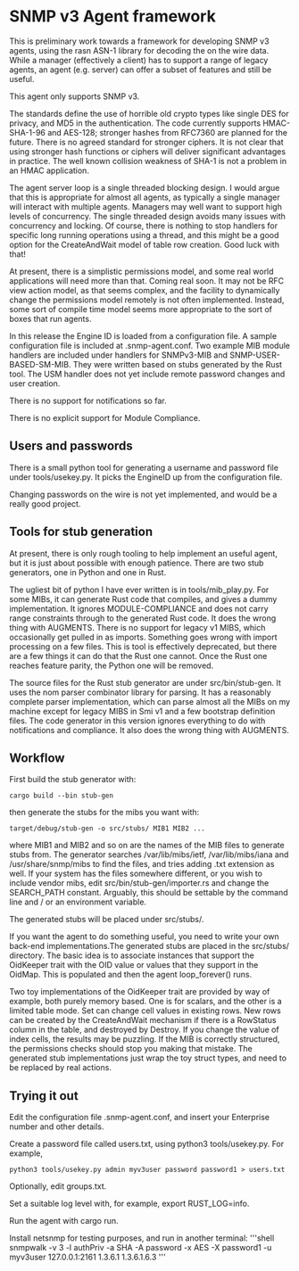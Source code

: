 # SNMP v3 Agent framework

This is preliminary work towards a framework for developing SNMP v3 agents, using the rasn ASN-1 library for decoding the on the wire data. While a manager (effectively a client) has to support a range of legacy agents, an agent (e.g. server) can offer a subset of features and still be useful.

This agent only supports SNMP v3.

The standards define the use of horrible old crypto types like single DES for privacy, and MD5 in the authentication. The code currently supports HMAC-SHA-1-96 and AES-128; stronger hashes from RFC7360 are planned for the future. There is no agreed standard for stronger ciphers. It is not clear that using stronger hash functions or ciphers will deliver significant advantages in practice. The well known collision weakness of SHA-1 is not a problem in an HMAC application.

The agent server loop is a single threaded blocking design. I would argue that this is appropriate for almost all agents, as typically a single manager will interact with multiple agents. Managers may well want to support high levels of concurrency. The single threaded design avoids many issues with concurrency and locking. Of course, there is nothing to stop handlers for specific long running operations using a thread, and this might be a good option for the CreateAndWait model of table row creation. Good luck with that!

At present, there is a simplistic permissions model, and some real world applications will need more than that. Coming real soon. It may not be RFC view action model, as that seems complex, and the facility to dynamically change the permissions model remotely is not often implemented. Instead, some sort of compile time model seems more appropriate to the sort of boxes that run agents.

In this release the Engine ID is loaded from a configuration file. A sample configuration file is included at .snmp-agent.conf. Two example MIB module handlers are included under handlers for SNMPv3-MIB and SNMP-USER-BASED-SM-MIB. They were written based on stubs generated by the Rust tool. The USM handler does not yet include remote password changes and user creation. 

There is no support for notifications so far.

There is no explicit support for Module Compliance.

## Users and passwords
There is a small python tool for generating a username and password file under tools/usekey.py. It picks the EngineID up
from the configuration file.

Changing passwords on the wire is not yet implemented, and would be a really good project.

## Tools for stub generation
At present, there is only rough tooling to help implement an useful agent, but it is just about possible with enough patience. There are two stub generators, one in Python and one in Rust.

The ugliest bit of python I have ever written is in tools/mib_play.py. For some MIBs, it can generate Rust code that compiles, and gives a dummy implementation. It ignores MODULE-COMPLIANCE and does not carry range constraints through to the generated Rust code. It does the wrong thing with AUGMENTS. There is no support for legacy v1 MIBS, which occasionally get pulled in as imports. Something goes wrong with import processing on a few files. This is tool is effectively deprecated, but there are a few things it can do that the Rust one cannot. Once the Rust one reaches feature parity, the Python one will be removed.

The source files for the Rust stub generator are under src/bin/stub-gen. It uses the nom parser combinator library for parsing. It has a reasonably complete parser implementation, which can parse almost all the MIBs on my machine except for legacy MIBS in Smi v1 and a few bootstrap definition files. The code generator in this version ignores everything to do with notifications and compliance.  It also does the wrong thing with AUGMENTS.

## Workflow
First build the stub generator with:

```shell
cargo build --bin stub-gen
```

then generate the stubs for the mibs you want with:
```shell
target/debug/stub-gen -o src/stubs/ MIB1 MIB2 ...
```
where MIB1 and MIB2 and so on are the names of the MIB files to generate stubs from. The generator searches /var/lib/mibs/ietf, /var/lib/mibs/iana and /usr/share/snmp/mibs to find the files, and tries adding .txt extension as well. If your system has the files somewhere different, or you wish to include vendor mibs, edit src/bin/stub-gen/importer.rs and change the SEARCH_PATH constant. Arguably, this should be settable by the command line and / or an environment variable.

The generated stubs will be placed under src/stubs/.

If you want the agent to do something useful, you need to write your own back-end implementations.The generated stubs are placed in the src/stubs/ directory. The basic idea is to associate instances that support the OidKeeper trait with the OID value or values that they support in the OidMap. This is populated and then the agent loop_forever() runs.

Two toy implementations of the OidKeeper trait are provided by way of example, both purely memory based. One is for scalars, and the other is a limited table mode. Set can change cell values in existing rows. New rows can be created by the CreateAndWait mechanism if there is a RowStatus column in the table, and destroyed by Destroy. If you change the value of index cells, the results may be puzzling. If the MIB is correctly structured, the permissions checks should stop you making that mistake. The generated stub implementations just wrap the toy struct types, and need to be replaced by real actions.

## Trying it out
Edit the configuration file .snmp-agent.conf, and insert your Enterprise number and other details.

Create a password file called users.txt, using python3 tools/usekey.py. For example,

```shell
python3 tools/usekey.py admin myv3user password password1 > users.txt
```

Optionally, edit groups.txt.

Set a suitable log level with, for example, export RUST_LOG=info.

Run the agent with cargo run.

Install netsnmp for testing purposes, and run in another terminal:
'''shell
snmpwalk -v 3 -l authPriv -a SHA -A password  -x AES -X password1 -u myv3user   127.0.0.1:2161 1.3.6.1 1.3.6.1.6.3
'''